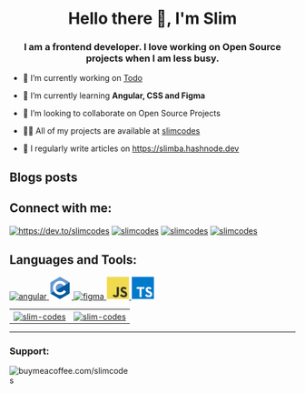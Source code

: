 <h1 align="center">Hello there 👋, I'm Slim</h1>
<h3 align="center">I am a frontend developer. I love working on Open Source projects when I am less busy.</h3>


- 🔭 I’m currently working on [Todo](https://www.github.com/slim-codes/todo)

- 🌱 I’m currently learning **Angular, CSS and Figma**

- 👯 I’m looking to collaborate on Open Source Projects

- 👨‍💻 All of my projects are available at [slimcodes](https://www.github.com/slim-codes)

- 📝 I regularly write articles on <https://slimba.hashnode.dev>

### <h2 align="left"> Blogs posts </h2>
<!-- BLOG-POST-LIST:START -->
<!-- BLOG-POST-LIST:END -->

<h2 align="left">Connect with me:</h2>
<p align="left">
<a href="https://www.dev.to/slimcodes" target="blank"><img align="center" src="https://raw.githubusercontent.com/rahuldkjain/github-profile-readme-generator/master/src/images/icons/Social/devto.svg" alt="https://dev.to/slimcodes" height="30" width="40" /></a>
<a href="https://twitter.com/slimcodes" target="blank"><img align="center" src="https://raw.githubusercontent.com/rahuldkjain/github-profile-readme-generator/master/src/images/icons/Social/twitter.svg" alt="slimcodes" height="30" width="40" /></a>
<a href="https://linkedin.com/in/slimcodes" target="blank"><img align="center" src="https://raw.githubusercontent.com/rahuldkjain/github-profile-readme-generator/master/src/images/icons/Social/linked-in-alt.svg" alt="slimcodes" height="30" width="40" /></a>
<a href="https://instagram.com/slimcodes" target="blank"><img align="center" src="https://raw.githubusercontent.com/rahuldkjain/github-profile-readme-generator/master/src/images/icons/Social/instagram.svg" alt="slimcodes" height="30" width="40" /></a>
</p>

<h2 align="left">Languages and Tools:</h2>
<p align="left"> <a href="https://angular.io" target="_blank" rel="noreferrer"> <img src="https://angular.io/assets/images/logos/angular/angular.svg" alt="angular" width="40" height="40"/> </a> <a href="https://www.cprogramming.com/" target="_blank" rel="noreferrer"> <img src="https://raw.githubusercontent.com/devicons/devicon/master/icons/c/c-original.svg" alt="c" width="40" height="40"/> </a> <a href="https://www.figma.com/" target="_blank" rel="noreferrer"> <img src="https://www.vectorlogo.zone/logos/figma/figma-icon.svg" alt="figma" width="40" height="40"/> </a> <a href="https://developer.mozilla.org/en-US/docs/Web/JavaScript" target="_blank" rel="noreferrer"> <img src="https://raw.githubusercontent.com/devicons/devicon/master/icons/javascript/javascript-original.svg" alt="javascript" width="40" height="40"/> </a> <a href="https://www.typescriptlang.org/" target="_blank" rel="noreferrer"> <img src="https://raw.githubusercontent.com/devicons/devicon/master/icons/typescript/typescript-original.svg" alt="typescript" width="40" height="40"/> </a> </p>


<table>
  <tbody><tr>
    <td><a href="#">
  <img align="center" src="https://github-readme-stats.vercel.app/api/top-langs/?username=slim-codes&layout=compact&langs_count=6&text_color=10FF33&icon_color=2234ae&title_color=66ff00&bg_color=000000" alt="slim-codes" height="200px;" style="max-width: 100%;" />
</a></td>
    <td><a href="#">
  <img align="center" src="https://github-readme-streak-stats.herokuapp.com?user=slim-codes&theme=radical&date_format=j%20M%5B%20Y%5D&sideLabels=10FF33&sideNums=10FF33&currStreakNum=FFFFFF&background=000000&ring=DADD1B&fire=DADD1B&dates=FCFCFC" alt="slim-codes" height="200px;" style="max-width: 100%;" />
</a>
    </td>
  </tr>
</tbody></table>

---

<h3 align="left">Support:</h3>
<p><a href="https://www.buymeacoffee.com/slimcodes "> <img align="left" src="https://cdn.buymeacoffee.com/buttons/v2/default-yellow.png" height="50" width="210" alt=" buymeacoffee.com/slimcodes " /></a></p><br><br>
